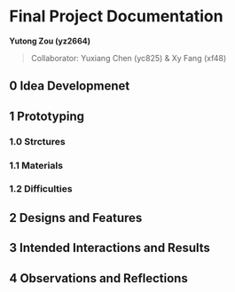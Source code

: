 # Final Project Documentation

**Yutong Zou (yz2664)**

>   Collaborator: Yuxiang Chen (yc825) & Xy Fang (xf48)



## 0 Idea Developmenet



## 1 Prototyping

### 1.0 Strctures



### 1.1 Materials



### 1.2 Difficulties



## 2 Designs and Features



## 3 Intended Interactions and Results



## 4 Observations and Reflections


